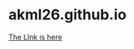 # akml26.github.io
<html>
  <head>
    <title>Test</title>
<body>
  <a href="Home.html">The LInk is here</a>
<body>
  </head>
</html>
